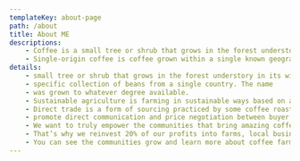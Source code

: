 ```yaml
---
templateKey: about-page
path: /about
title: About ME
descriptions: 
    - Coffee is a small tree or shrub that grows in the forest understory in its wild form, and traditionally was grown commercially under other trees that provided shade
    - Single-origin coffee is coffee grown within a single known geographic origin. Sometimes, this is a single farm or a specific collection of beans from
details: 
    - small tree or shrub that grows in the forest understory in its wild
    - specific collection of beans from a single country. The name
    - was grown to whatever degree available.
    - Sustainable agriculture is farming in sustainable ways based on an understanding of ecosystem services, the study of relationships whatever degree available.
    - Direct trade is a form of sourcing practiced by some coffee roasters.
    - promote direct communication and price negotiation between buyer and farmer, along with systems that encourage and incentivize quality.
    - We want to truly empower the communities that bring amazing coffee to you.
    - That’s why we reinvest 20% of our profits into farms, local businesses and schools everywhere our coffee is grown.
    - You can see the communities grow and learn more about coffee farming on our blog.
---
```

